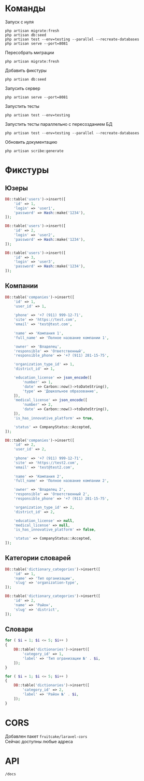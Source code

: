 # Команды

Запуск с нуля
```
php artisan migrate:fresh
php artisan db:seed
php artisan test --env=testing --parallel --recreate-databases
php artisan serve --port=8081
```

Пересобрать миграции
```
php artisan migrate:fresh
```
Добавить фикстуры
```
php artisan db:seed
```
Запусить сервер
```
php artisan serve --port=8081
```
Запустить тесты
```
php artisan test --env=testing
```
Запустить тесты параллельно с пересозданием БД
```
php artisan test --env=testing --parallel --recreate-databases
```
Обновить документацию
```
php artisan scribe:generate
```

# Фикстуры

## Юзеры

``` php
DB::table('users')->insert([
    'id' => 1,
    'login' => 'user1',
    'password' => Hash::make('1234'),
]);
```
``` php
DB::table('users')->insert([
    'id' => 2,
    'login' => 'user2',
    'password' => Hash::make('1234'),
]);
```
``` php
DB::table('users')->insert([
    'id' => 3,
    'login' => 'user3',
    'password' => Hash::make('1234'),
]);
```
## Компании

``` php
DB::table('companies')->insert([
    'id' => 1,
    'user_id' => 1,
    
    'phone' => '+7 (911) 999-12-71',
    'site' => 'https://test.com',
    'email' => 'test@test.com',
    
    'name' => 'Компания 1',
    'full_name' => 'Полное название компании 1',

    'owner' => 'Владелец',
    'responsible' => 'Ответственный',
    'responsible_phone' => '+7 (911) 281-15-75',

    'organization_type_id' => 1,
    'district_id' => 1,

    'education_license' => json_encode([
        'number' => 1,
        'date' => Carbon::now()->toDateString(),
        'type' => 'Дошкольное образование',
    ]),
    'medical_license' => json_encode([
        'number' => 2,
        'date' => Carbon::now()->toDateString(),
    ]),
    'is_has_innovative_platform' => true,

    'status' => CompanyStatus::Accepted,
]);
```
``` php
DB::table('companies')->insert([
    'id' => 2,
    'user_id' => 2,
    
    'phone' => '+7 (911) 999-12-71',
    'site' => 'https://test2.com',
    'email' => 'test@test2.com',
    
    'name' => 'Компания 2',
    'full_name' => 'Полное название компании 2',

    'owner' => 'Владелец 2',
    'responsible' => 'Ответственный 2',
    'responsible_phone' => '+7 (911) 281-15-75',

    'organization_type_id' => 2,
    'district_id' => 2,

    'education_license' => null,
    'medical_license' => null,
    'is_has_innovative_platform' => false,

    'status' => CompanyStatus::Accepted,
]);
```

## Категории словарей

``` php
DB::table('dictionary_categories')->insert([
    'id' => 1,
    'name' => 'Тип организации',
    'slug' => 'organization-type',
]);
```
``` php
DB::table('dictionary_categories')->insert([
    'id' => 2,
    'name' => 'Район',
    'slug' => 'district',
]);
```

## Словари

``` php
for ( $i = 1; $i <= 5; $i++ )
{
    DB::table('dictionaries')->insert([
        'category_id' => 1,
        'label' => 'Тип огранизации №' . $i,
    ]);
}
```
``` php
for ( $i = 1; $i <= 5; $i++ )
{
    DB::table('dictionaries')->insert([
        'category_id' => 2,
        'label' => 'Район №' . $i,
    ]);
}
```

# CORS

Добавлен пакет ```fruitcake/laravel-cors```
<br>
Сейчас доступны любые адреса 

# API

```/docs```
